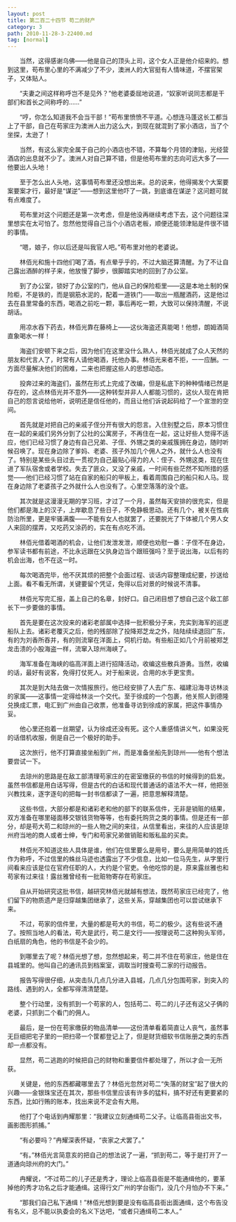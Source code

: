 ```yaml
---
layout: post
title: 第二百二十四节 苟二的财产
category: 3
path: 2010-11-28-3-22400.md
tag: [normal]
---
```


　　当然，这得感谢乌佛——他是自己的顶头上司，这个女人正是他介绍来的。想到这里，苟布里心里的不满减少了不少，澳洲人的大官挺有人情味道，不摆官架子，又体贴人。

　　“夫妻之间这样称呼岂不是见外？”他老婆委屈地说道，“奴家听说同志都是干部们和首长之间称呼的……”

　　“哼，你怎么知道我不会当干部！”苟布里愤愤不平道。心想连马蓬这长工都当上了干部，自己在苟家庄为澳洲人出力这么大，到现在就混到了家小酒店，当了个坐探，太逊了！

　　当然，有这么家完全属于自己的小酒店也不错，不算每个月领的津贴，光经营酒店的出息就不少了。澳洲人对自己算不错，但是他苟布里的志向可远大多了——他要出人头地！

　　至于怎么出人头地，这事情苟布里还没想出来。总的说来，他得揭发个大案要案要案才行，最好是“谋逆”——想到这里他吓了一跳，到底谁在谋逆？这问题可就有点难度了。

　　苟布里对这个问题还是第一次考虑，但是他没再继续考虑下去，这个问题往深里想实在太可怕了。忽然他觉得自己当个小酒店老板，顺便还能领津贴是件很不错的事情。

　　“嗯，娘子，你以后还是叫我官人吧。”苟布里对他的老婆说。

　　林佰光和施十四他们喝了酒，有点晕乎乎的，不过大脑还算清醒。为了不让自己露出酒醉的样子来，他放慢了脚步，很脚踏实地的回到了办公室。

　　到了办公室，锁好了办公室的门，他从自己的保险柜里——这是本地土制的保险柜，不是铁的，而是钢筋水泥的，配着一道铁门——取出一瓶醒酒药，这是他过去在县里常备的东西，喝酒之前吃一颗，事后再吃一颗，大致可以保持清醒，不说胡话。

　　用凉水吞下药去，林佰光靠在藤椅上——这伙海盗还真能喝！他想，朗姆酒简直象喝水一样！

　　海盗们安顿下来之后，因为他们在这里没什么熟人，林佰光就成了众人天然的朋友和代言人了，时常有人请他喝酒，托他办事。林佰光来者不拒，一一应酬。一方面尽量解决他们的困难，二来也把握这些人的思想动态。

　　投奔过来的海盗们，虽然在形式上完成了改编，但是私底下的种种情绪已然是存在的，这点林佰光并不意外——这种转型并非人人都能习惯的，这伙人现在肯把自己的怨言说给他听，说明还是信任他的，而且让他们诉说起码给了一个宣泄的空间。

　　首先就是对把自己的亲戚子侄分开有很大的怨言。入住别墅之后，原本习惯住在一起的亲戚们另外分到了公社的公寓房子，不再住在一起，这让好些人觉得不适应，他们已经习惯了身边有自己兄弟、子侄、外甥之类的亲戚簇拥在身边，随时听候召唤了。现在身边除了爹妈、老婆、孩子外加几个佣人之外，就什么人也没有了。特别是某些头目过去一贯视为自己最贴心得力的人：侄子、外甥这类，现在住进了军队宿舍或者学校。失去了匪众，又没了亲戚，一时间有些茫然不知所措的感觉——他们已经习惯了站在自家的船只的甲板上，看着周围自己的船只和人马。现在身边除了老婆孩子之外就什么人也没有了。心里空落落的没个底。

　　其次就是这漫漫无期的学习班，才过了一个月，虽然每天安排的很充实，但是他们都是海上的汉子，上岸歇息了些日子，不免静极思动。还有几个，被关在性病防治所里，更是牢骚满腹——不能有女人也就罢了，还要脱光了下体被几个男人女人来回的摆弄，又吃药又涂药的，实在有点吃不消。

　　林佰光借着喝酒的机会，让他们发泄发泄，顺便也劝慰一番：子侄不在身边，参军读书都有前途，不比永远跟在父执身边当个跟班强吗？至于说出海，以后有的机会出海，也不在这一时。

　　每次喝酒完毕，他不厌其烦的把整个会面过程、谈话内容整理成纪要，抄送给上面。看不看无所谓，关键要留个凭证，免得以后对景的时候说不清事。

　　林佰光写完汇报，盖上自己的名章，封好口。自己闭目想了想自己这个敌工部长下一步要做的事情。

　　首先是要在这次投来的诸彩老部属中选择一批积极分子来，充实到海军的巡逻船队上去。诸彩老覆灭之后，他的残部除了投降郑芝龙之外，陆陆续续退回广东，有的为刘香所吞并，有的则流窜在洋面上，伺机行劫。有些船正如几个月前被郑芝龙击溃的小股海盗一样，流窜入琼州海峡了。

　　海军准备在海峡的临高洋面上进行招降活动，收编这些散兵游勇。当然，收编的话，最好有说客，免得打仗死人。对于船来说，合用的水手更宝贵。

　　其次是到大陆去做一次情报旅行。他已经安排了人去广东、福建沿海寻访林淡的家属——这事情一定得给林淡一个交代。至于徐成的一个包裹，他关照人到德隆兑换成汇票，电汇到广州由自己收票，他准备寻访到徐成的家属，把这件事情办妥。

　　他心里还抱着一丝期望，认为徐成还没有死。这个人重感情讲义气，如果没死的话借机收服，倒是自己一个极好的助手。

　　这次旅行，他不打算直接坐船到广州，而是准备坐船先到琼州——他有个想法要尝试一下。

　　去琼州的思路是在敌工部清理苟家庄的在密室缴获的书信的时候得到的启发。虽然书信都是用白话写得，但是古代的白话和现代普通话的语法不大一样，他把张兴教找来，逐字逐句的把每一封书信都读了一遍，把意思解释清楚。

　　这些书信，大部分都是和诸彩老和他的部下的联系信件，无非是销赃的结果，双方准备在哪里碰面移交银钱货物等等，也有委托购货之类的事情。但是还有一部分，却是苟大苟二和琼州的一些人物之间的来往，从信里看出，来往的人应该是琼州府当地的商人或者士绅，专门和苟家兄弟做销赃和贩私盐的买卖。

　　林佰光不知道这些人具体是谁，他们在信里要么是用号，要么是用简单的姓氏作为称呼，不过信里的蛛丝马迹也透露出了不少信息，比如一位马先生，从字里行间看来应该是位在官府任职的人，大约是个官吏。令他吃惊的是，原来露丝雅也和苟家有过来往！露丝雅曾经有一批赃物寄存在苟家庄。

　　自从开始研究这批书信，越研究林佰光就越有想法，既然苟家庄已经完了，他们留下的物质遗产是归穿越集团继承了，这些关系，穿越集团也可以尝试继承下来。

　　不过，苟家的信件里，大量的都是苟大的书信，苟二的极少。这有些说不通了。按照当地人的看法，苟大是武行，苟二是文行——按理说苟二这种狗头军师，白纸扇的角色，他的书信是不会少的。

　　到哪里去了呢？林佰光想了想，忽然想起来，苟二并不住在苟家庄，他是住在县城里的。他叫自己的通讯员到档案室，调取当时搜查苟二家的行动报告。

　　报告写得很仔细，从突击队几点几分进入县城，几点几分包围苟家，到突入的路线、遇到的人，全都写得清清楚楚。

　　整个行动里，没有抓到一个苟家的人，包括苟二、苟二的儿子还有这父子俩的老婆，只抓到二个看门的佣人。

　　最后，是一份在苟家缴获的物品清单——这份清单看着简直让人丧气，虽然事无巨细把宅子里的一把扫帚一个筐都登记上了，但是财货细软书信账册之类的东西却一点都没有。

　　显然，苟二逃跑的时候把自己的财物和重要信件都处理了，所以才会一无所获。

　　关键是，他的东西都藏哪里去了？林佰光忽然对苟二“失落的财宝”起了很大的兴趣——金银珠宝还在其次，那些书信里应该有许多的猛料，搞不好还有更要紧的东西，比如行贿的账本，找出来说不定会有大用。

　　他打了个电话到冉耀那里：“我建议立刻通缉苟二父子。让临高县衙出文书，画影图形抓捕。”

　　“有必要吗？”冉耀深表怀疑，“丧家之犬罢了。”

　　“有。”林佰光言简意亥的把自己的想法说了一遍，“抓到苟二，等于是打开了一道通向琼州府的大门。”

　　冉耀说，“不过苟二的儿子还是秀才，理论上临高县衙是不能通缉他的，要革掉他的秀才功名之后才能通缉。这得行文广州的学台衙门，没几个月怕办不下来。”

　　“那我们自己私下通缉！”林佰光想到要是没有临高县衙出面通缉，这个布告没有名义，总不能以执委会的名义下达吧，“或者只通缉苟二本人。”
